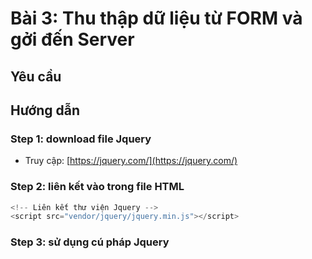 # Bài 3: Thu thập dữ liệu từ FORM và gởi đến Server
## Yêu cầu


## Hướng dẫn
### Step 1: download file Jquery
- Truy cập: [https://jquery.com/](https://jquery.com/)

### Step 2: liên kết vào trong file HTML
```js
<!-- Liên kết thư viện Jquery -->
<script src="vendor/jquery/jquery.min.js"></script>
```

### Step 3: sử dụng cú pháp Jquery
